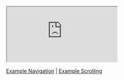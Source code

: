 <iframe src="https://10up.github.io/component-animate/demo/" title="Animation Examples" border="0" id="example-iframe" class="c-iframe c-iframe--{{page.iframe_height}}"></iframe>

<p class="u-spacing__top">
	<a href="https://10up.github.io/component-animate/examples/navigation/">Example Navigation</a> | <a href="https://10up.github.io/component-animate/examples/scrolling/">Example Scrolling</a>
</p>
